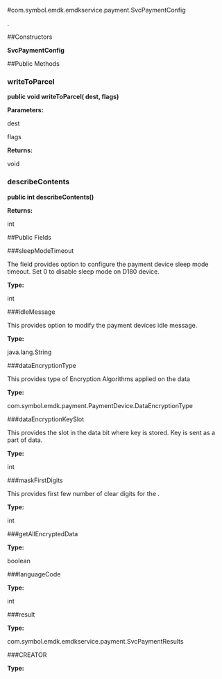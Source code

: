 #com.symbol.emdk.emdkservice.payment.SvcPaymentConfig

.



##Constructors

**SvcPaymentConfig**



##Public Methods

### writeToParcel

**public void writeToParcel( dest,  flags)**



**Parameters:**

dest

flags

**Returns:**

void

### describeContents

**public int describeContents()**



**Returns:**

int

##Public Fields

###sleepModeTimeout

The field provides option to configure the payment device sleep mode timeout. Set 0 to disable sleep mode on D180 device.

**Type:**

int

###idleMessage

This provides option to modify the payment devices idle message.

**Type:**

java.lang.String

###dataEncryptionType

This provides type of Encryption Algorithms applied on the data

**Type:**

com.symbol.emdk.payment.PaymentDevice.DataEncryptionType

###dataEncryptionKeySlot

This provides the slot  in the data bit where key is stored.
 Key is sent as a part of data.

**Type:**

int

###maskFirstDigits

This provides  first few number of clear digits for the <maskPAN>.

**Type:**

int

###getAllEncryptedData



**Type:**

boolean

###languageCode



**Type:**

int

###result



**Type:**

com.symbol.emdk.emdkservice.payment.SvcPaymentResults

###CREATOR



**Type:**

<any>

